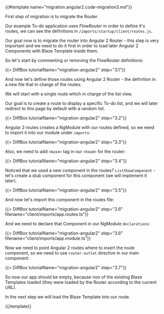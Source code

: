 {{#template name="migration.angular2.code-migration3.md"}}

First step of migration is to migrate the Router.

Our example To-do application uses *FlowRouter* in order to define it's routes, we can see the definitions in `/imports/startup/client/routes.js`.

Our goal now is to migrate the router into Angular 2 Router - this step is very important and we need to do it first in order to load later Angular 2 Components with Blaze Template inside them.

So let's start by commenting or removing the FlowRouter definitions:

{{> DiffBox tutorialName="migration-angular2" step="3.1"}}

And now let's define those routes using Angular 2 Router - the definition in a new file that in charge of the routes.

We will start with a single route which in charge of the list view.

Our goal is to create a route to display a specific To-do list, and we will later redirect to this page by default with a random list.

{{> DiffBox tutorialName="migration-angular2" step="3.2"}}

Angular 2 routes creates a NgModule with our routes defined, so we need to import it into our module under `imports`:

{{> DiffBox tutorialName="migration-angular2" step="3.3"}}

Also, we need to add `<base>` tag in our `<head>` for the router:

{{> DiffBox tutorialName="migration-angular2" step="3.4"}}

Noticed that we used a new component in the routes? `ListShowComponent` - let's create a stub component for this component (we will implement it later).

{{> DiffBox tutorialName="migration-angular2" step="3.5"}}

And now let's import this component in the routes file:

{{> DiffBox tutorialName="migration-angular2" step="3.6" filename="client/imports/app.routes.ts"}}

And we need to declare that Component in our NgModule `declarations`:

{{> DiffBox tutorialName="migration-angular2" step="3.6" filename="client/imports/app.module.ts"}}

Now we need to point Angular 2 routes where to insert the route component, so we need to use `router-outlet` directive in our main component:

{{> DiffBox tutorialName="migration-angular2" step="3.7"}}

So now our app should be empty, because non of the existing Blaze Templates loaded (they were loaded by the Router according to the current URL).

In the next step we will load the Blaze Template into our route.

{{/template}}
